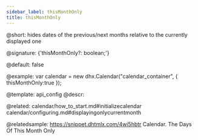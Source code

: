 ```yaml
---
sidebar_label: thisMonthOnly
title: thisMonthOnly
---          
```


@short: hides dates of the previous/next months relative to the currently displayed one

@signature: {'thisMonthOnly?: boolean;'}

@default: false

@example: 
var calendar = new dhx.Calendar("calendar_container", {
   thisMonthOnly:true
});


@template:	api_config
@descr: 


@related:
calendar/how_to_start.md#initializecalendar
calendar/configuring.md#displayingonlycurrentmonth

@relatedsample:
https://snippet.dhtmlx.com/4wi5hbtr	Calendar. The Days Of This Month Only
